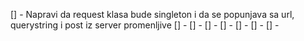 [] - Napravi da request klasa bude singleton i da se popunjava sa url, querystring i post iz server promenljive
[] - 
[] - 
[] - 
[] - 
[] - 
[] - 
[] - 